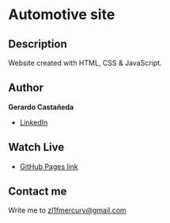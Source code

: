 # Automotive site

## Description

Website created with HTML, CSS & JavaScript.

## Author

**Gerardo Castañeda**

* [LinkedIn](<https://www.linkedin.com/in/gerardo-isaac/>)

## Watch Live

* [GitHub Pages link](<https://gerardoisaac.github.io/automotive-site/>)

## Contact me

Write me to zl1fmercury@gmail.com
